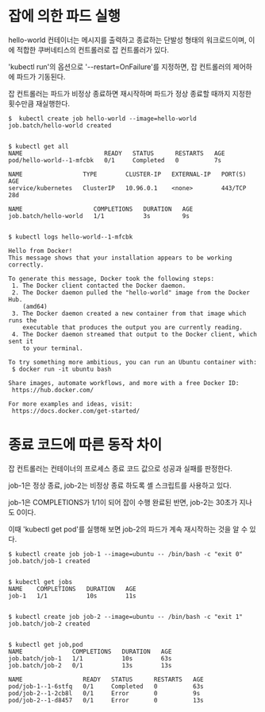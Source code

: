 
# 잡에 의한 파드 실행

hello-world 컨테이너는 메시지를 출력하고 종료하는 단발성 형태의 워크로드이며, 이에 적합한 쿠버네티스의 컨트롤러로 잡 컨트롤러가 있다.

'kubectl run'의 옵션으로 '--restart=OnFailure'를 지정하면, 잡 컨트롤러의 제어하에 파드가 기동된다.

잡 컨트롤러는 파드가 비정상 종료하면 재시작하며 파드가 정상 종료할 때까지 지정한 횟수만큼 재실행한다.

```
$  kubectl create job hello-world --image=hello-world
job.batch/hello-world created


$ kubectl get all
NAME                       READY   STATUS      RESTARTS   AGE
pod/hello-world--1-mfcbk   0/1     Completed   0          7s

NAME                 TYPE        CLUSTER-IP   EXTERNAL-IP   PORT(S)   AGE
service/kubernetes   ClusterIP   10.96.0.1    <none>        443/TCP   28d

NAME                    COMPLETIONS   DURATION   AGE
job.batch/hello-world   1/1           3s         9s


$ kubectl logs hello-world--1-mfcbk

Hello from Docker!
This message shows that your installation appears to be working correctly.

To generate this message, Docker took the following steps:
 1. The Docker client contacted the Docker daemon.
 2. The Docker daemon pulled the "hello-world" image from the Docker Hub.
    (amd64)
 3. The Docker daemon created a new container from that image which runs the
    executable that produces the output you are currently reading.
 4. The Docker daemon streamed that output to the Docker client, which sent it
    to your terminal.

To try something more ambitious, you can run an Ubuntu container with:
 $ docker run -it ubuntu bash

Share images, automate workflows, and more with a free Docker ID:
 https://hub.docker.com/

For more examples and ideas, visit:
 https://docs.docker.com/get-started/
```

# 종료 코드에 따른 동작 차이

잡 컨트롤러는 컨테이너의 프로세스 종료 코드 값으로 성공과 실패를 판정한다.

job-1은 정상 종료, job-2는 비정상 종료 하도록 셸 스크립트를 사용하고 있다.

job-1은 COMPLETIONS가 1/1이 되어 잡이 수행 완료된 반면, job-2는 30초가 지나도 0이다.

이때 'kubectl get pod'를 실행해 보면 job-2의 파드가 계속 재시작하는 것을 알 수 있다.

```
$ kubectl create job job-1 --image=ubuntu -- /bin/bash -c "exit 0"
job.batch/job-1 created


$ kubectl get jobs
NAME    COMPLETIONS   DURATION   AGE
job-1   1/1           10s        11s


$ kubectl create job job-2 --image=ubuntu -- /bin/bash -c "exit 1"
job.batch/job-2 created


$ kubectl get job,pod
NAME              COMPLETIONS   DURATION   AGE
job.batch/job-1   1/1           10s        63s
job.batch/job-2   0/1           13s        13s

NAME                 READY   STATUS      RESTARTS   AGE
pod/job-1--1-6stfq   0/1     Completed   0          63s
pod/job-2--1-2cb8l   0/1     Error       0          9s
pod/job-2--1-d8457   0/1     Error       0          13s
```

